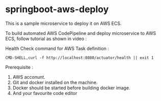 # springboot-aws-deploy

This is a sample microservice to deploy it on AWS ECS.

To build automated AWS CodePipeline and deploy microservice to AWS ECS, follow tutorial as shown in video :



Health Check command for AWS Task definition : 
```
CMD-SHELL,curl -f http://localhost:8080/actuator/health || exit 1
```


Prerequisite :
1. AWS acconunt.
2. Git and docker installed on the machine.
3. Docker should be started before building docker image.
4. And your favourite code editor 

